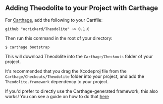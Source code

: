 <block class="carthage" />

## Adding Theodolite to your Project with Carthage

For [Carthage](https://github.com/Carthage/Carthage), add the following to your Cartfile:

```
github "ocrickard/Theodolite" ~> 0.1.0
```

Then run this command in the root of your directory:

```
$ carthage bootstrap
```

This will download Theodolite into the `Carthage/Checkouts` folder of your project.

It's recommended that you drag the Xcodeproj file from the `Carthage/Checkouts/Theodolite` folder into your project, and add the `Theodolite.framework` dependency to your project.

If you'd prefer to directly use the Carthage-generated framework, this also works! You can see a guide on how to do that [here](https://medium.com/compass-true-north/third-party-dependency-management-with-carthage-fc3d713493b6)
